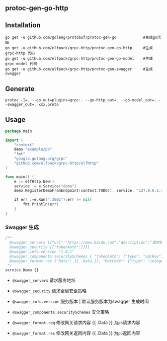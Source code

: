 ## protoc-gen-go-http

## Installation
```shell script
go get -u github.com/golang/protobuf/protoc-gen-go            #生成go代码
go get -u github.com/elfpuck/grpc-http/protoc-gen-go-http     #生成grpc-http 代码
go get -u github.com/elfpuck/grpc-http/protoc-gen-go-model    #生成grpc-model 代码
go get -u github.com/elfpuck/grpc-http/protoc-gen-swagger     #生成swagger
```

## Generate
```shell script
protoc -I=. --go_out=plugins=grpc:. --go-http_out=. --go-model_out=. --swagger_out=. xxx.proto
```

## Usage
```go
package main

import (
	"context"
	demo "example/pb"
	"fmt"
	"google.golang.org/grpc"
	"github.com/elfpuck/grpc-http/elfHttp"
)

func main() {
	e := elfHttp.New()
	service := e.Service("demo")
	demo.RegisterDemoFromEndpoint(context.TODO(), service, "127.0.0.1:3000", grpc.WithInsecure())

	if err :=e.Run(":3001");err != nil{
		fmt.Println(err)
	}
}
```

### Swagger 生成
```proto
/**
  @swagger_servers [{"url":"https://www.baidu.com","description":"请求服务地址"}]
  @swagger_security [{"tokenAuth":[]}]
  @swagger_info.version "1.0.1"
  @swagger_components.securitySchemes { "tokenAuth": {"type": "apiKey", "in": "cookie", "name":"token"}}
  @swagger_format.res {"Data": {{ .Data }}, "RetCode": {"type": "integer"}, "Message": {"type": "string"}
 */
service Demo {}
```
* `@swagger_servers` 请求服务地址

* `@swagger_security` 请求全局安全策略

* `@swagger_info.version` 服务版本 | 默认服务版本为swagger 生成时间

* `@swagger_components.securitySchemes` 安全策略

* `@swagger_format.req` 修改网关请求内容  {{ .Data }} 为`pb`请求内容

* `@swagger_format.res` 修改网关返回内容  {{ .Data }} 为`pb`返回内容
